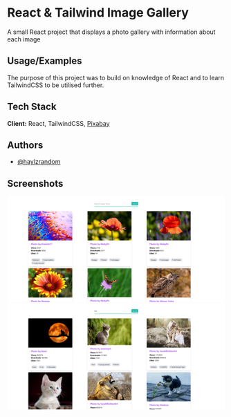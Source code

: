 # React & Tailwind Image Gallery

A small React project that displays a photo gallery with information about each
image

## Usage/Examples

The purpose of this project was to build on knowledge of React and to learn
TailwindCSS to be utilised further.

## Tech Stack

**Client:** React, TailwindCSS, [Pixabay](https://pixabay.com/)

## Authors

- [@haylzrandom](https://www.github.com/haylzrandom)

## Screenshots

![Homepage Screenshot](/screenshots/homepage.png)
![Search Image Screenshot](/screenshots/SearchImage.png)
